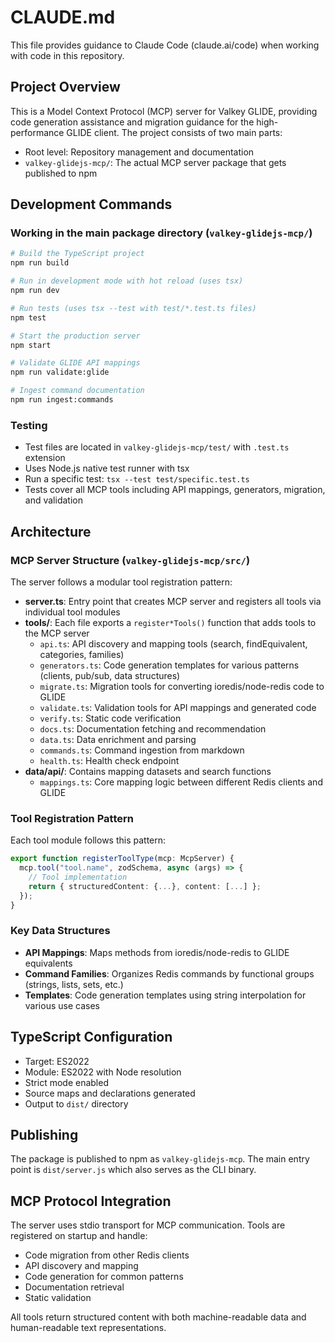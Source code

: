 # CLAUDE.md

This file provides guidance to Claude Code (claude.ai/code) when working with code in this repository.

## Project Overview

This is a Model Context Protocol (MCP) server for Valkey GLIDE, providing code generation assistance and migration guidance for the high-performance GLIDE client. The project consists of two main parts:
- Root level: Repository management and documentation
- `valkey-glidejs-mcp/`: The actual MCP server package that gets published to npm

## Development Commands

### Working in the main package directory (`valkey-glidejs-mcp/`)

```bash
# Build the TypeScript project
npm run build

# Run in development mode with hot reload (uses tsx)
npm run dev

# Run tests (uses tsx --test with test/*.test.ts files)
npm test

# Start the production server
npm start

# Validate GLIDE API mappings
npm run validate:glide

# Ingest command documentation
npm run ingest:commands
```

### Testing

- Test files are located in `valkey-glidejs-mcp/test/` with `.test.ts` extension
- Uses Node.js native test runner with tsx
- Run a specific test: `tsx --test test/specific.test.ts`
- Tests cover all MCP tools including API mappings, generators, migration, and validation

## Architecture

### MCP Server Structure (`valkey-glidejs-mcp/src/`)

The server follows a modular tool registration pattern:

- **server.ts**: Entry point that creates MCP server and registers all tools via individual tool modules
- **tools/**: Each file exports a `register*Tools()` function that adds tools to the MCP server
  - `api.ts`: API discovery and mapping tools (search, findEquivalent, categories, families)
  - `generators.ts`: Code generation templates for various patterns (clients, pub/sub, data structures)
  - `migrate.ts`: Migration tools for converting ioredis/node-redis code to GLIDE
  - `validate.ts`: Validation tools for API mappings and generated code
  - `verify.ts`: Static code verification
  - `docs.ts`: Documentation fetching and recommendation
  - `data.ts`: Data enrichment and parsing
  - `commands.ts`: Command ingestion from markdown
  - `health.ts`: Health check endpoint
- **data/api/**: Contains mapping datasets and search functions
  - `mappings.ts`: Core mapping logic between different Redis clients and GLIDE

### Tool Registration Pattern

Each tool module follows this pattern:
```typescript
export function registerToolType(mcp: McpServer) {
  mcp.tool("tool.name", zodSchema, async (args) => {
    // Tool implementation
    return { structuredContent: {...}, content: [...] };
  });
}
```

### Key Data Structures

- **API Mappings**: Maps methods from ioredis/node-redis to GLIDE equivalents
- **Command Families**: Organizes Redis commands by functional groups (strings, lists, sets, etc.)
- **Templates**: Code generation templates using string interpolation for various use cases

## TypeScript Configuration

- Target: ES2022
- Module: ES2022 with Node resolution
- Strict mode enabled
- Source maps and declarations generated
- Output to `dist/` directory

## Publishing

The package is published to npm as `valkey-glidejs-mcp`. The main entry point is `dist/server.js` which also serves as the CLI binary.

## MCP Protocol Integration

The server uses stdio transport for MCP communication. Tools are registered on startup and handle:
- Code migration from other Redis clients
- API discovery and mapping
- Code generation for common patterns
- Documentation retrieval
- Static validation

All tools return structured content with both machine-readable data and human-readable text representations.
